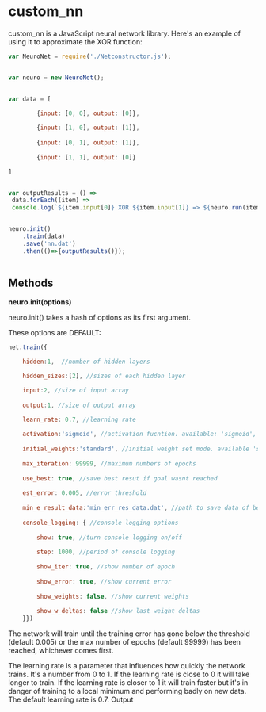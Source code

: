 # custom_nn


custom_nn is a JavaScript neural network library. Here's an example of using it to approximate the XOR function:


```javascript
var NeuroNet = require('./Netconstructor.js');


var neuro = new NeuroNet();


var data = [

		{input: [0, 0], output: [0]},
 
   		{input: [1, 0], output: [1]},
  
  		{input: [0, 1], output: [1]},
   
 		{input: [1, 1], output: [0]}

]


var outputResults = () => 
 data.forEach((item) => 
 console.log(`${item.input[0]} XOR ${item.input[1]} => ${neuro.run(item.input)} (expected ${item.output})`));


neuro.init()
	.train(data)
	.save('nn.dat')
	.then(()=>{outputResults()}); 
	
```	
 
## Methods


**neuro.init(options)**


neuro.init() takes a hash of options as its first argument. 

These options are DEFAULT:


```javascript
net.train({

	hidden:1,  //number of hidden layers

	hidden_sizes:[2], //sizes of each hidden layer

	input:2, //size of input array
	
	output:1, //size of output array

	learn_rate: 0.7, //learning rate
		
	activation:'sigmoid', //activation fucntion. available: 'sigmoid', 'bipolar_sigmoid'
		
	initial_weights:'standard', //initial weight set mode. available 'standard', 'widrow'
		
	max_iteration: 99999, //maximum numbers of epochs
		
	use_best: true, //save best resut if goal wasnt reached
		
	est_error: 0.005, //error threshold
		
	min_e_result_data:'min_err_res_data.dat', //path to save data of best error if estimated error wasnt reached	
	
	console_logging: { //console logging options
			
		show: true, //turn console logging on/off
			
		step: 1000, //period of console logging
			
		show_iter: true, //show number of epoch
			
		show_error: true, //show current error
			
		show_weights: false, //show current weights
			
		show_w_deltas: false //show last weight deltas
	}})


```
The network will train until the training error has gone below the threshold (default 0.005) or the max number of epochs (default 99999) has been reached, whichever comes first.


The learning rate is a parameter that influences how quickly the network trains. It's a number from 0 to 1. If the learning rate is close to 0 it will take longer to train. If the learning rate is closer to 1 it will train faster but it's in danger of training to a local minimum and performing badly on new data. The default learning rate is 0.7.
Output




